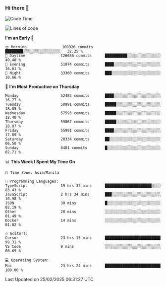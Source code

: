 ### Hi there 👋

<!--START_SECTION:waka-->
![Code Time](http://img.shields.io/badge/Code%20Time-5%2C888%20hrs%204%20mins-blue)

![Lines of code](https://img.shields.io/badge/From%20Hello%20World%20I%27ve%20Written-119.9%20million%20lines%20of%20code-blue)

**I'm an Early 🐤** 

```text
🌞 Morning                100920 commits      ████████░░░░░░░░░░░░░░░░░   32.25 % 
🌆 Daytime                126686 commits      ██████████░░░░░░░░░░░░░░░   40.48 % 
🌃 Evening                51974 commits       ████░░░░░░░░░░░░░░░░░░░░░   16.61 % 
🌙 Night                  33360 commits       ███░░░░░░░░░░░░░░░░░░░░░░   10.66 % 
```
📅 **I'm Most Productive on Thursday** 

```text
Monday                   52483 commits       ████░░░░░░░░░░░░░░░░░░░░░   16.77 % 
Tuesday                  58991 commits       █████░░░░░░░░░░░░░░░░░░░░   18.85 % 
Wednesday                57593 commits       █████░░░░░░░░░░░░░░░░░░░░   18.40 % 
Thursday                 59067 commits       █████░░░░░░░░░░░░░░░░░░░░   18.87 % 
Friday                   55991 commits       ████░░░░░░░░░░░░░░░░░░░░░   17.89 % 
Saturday                 20334 commits       ██░░░░░░░░░░░░░░░░░░░░░░░   06.50 % 
Sunday                   8481 commits        █░░░░░░░░░░░░░░░░░░░░░░░░   02.71 % 
```


📊 **This Week I Spent My Time On** 

```text
🕑︎ Time Zone: Asia/Manila

💬 Programming Languages: 
TypeScript               19 hrs 32 mins      █████████████████████░░░░   83.43 % 
JavaScript               2 hrs 34 mins       ███░░░░░░░░░░░░░░░░░░░░░░   10.98 % 
JSON                     30 mins             █░░░░░░░░░░░░░░░░░░░░░░░░   02.19 % 
Other                    20 mins             ░░░░░░░░░░░░░░░░░░░░░░░░░   01.49 % 
Docker                   14 mins             ░░░░░░░░░░░░░░░░░░░░░░░░░   01.02 % 

🔥 Editors: 
Cursor                   23 hrs 15 mins      █████████████████████████   99.31 % 
VS Code                  9 mins              ░░░░░░░░░░░░░░░░░░░░░░░░░   00.69 % 

💻 Operating System: 
Mac                      23 hrs 24 mins      █████████████████████████   100.00 % 
```


 Last Updated on 25/02/2025 06:31:27 UTC
<!--END_SECTION:waka-->


<!--
**rad182/rad182** is a ✨ _special_ ✨ repository because its `README.md` (this file) appears on your GitHub profile.

Here are some ideas to get you started:

- 🔭 I’m currently working on ...
- 🌱 I’m currently learning ...
- 👯 I’m looking to collaborate on ...
- 🤔 I’m looking for help with ...
- 💬 Ask me about ...
- 📫 How to reach me: ...
- 😄 Pronouns: ...
- ⚡ Fun fact: ...
-->
